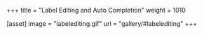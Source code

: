 +++
title = "Label Editing and Auto Completion"
weight = 1010

[asset]
  image = "labelediting.gif"
  url = "gallery/#labelediting"
+++

